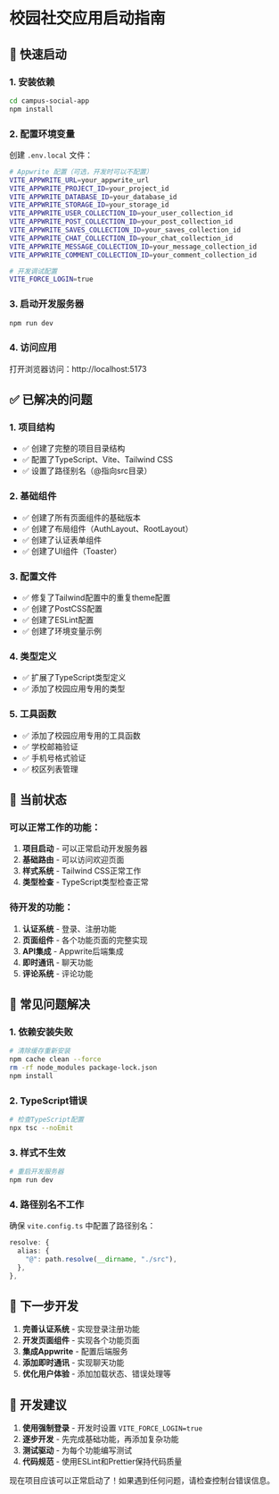 # 校园社交应用启动指南

## 🚀 快速启动

### 1. 安装依赖
```bash
cd campus-social-app
npm install
```

### 2. 配置环境变量
创建 `.env.local` 文件：
```bash
# Appwrite 配置（可选，开发时可以不配置）
VITE_APPWRITE_URL=your_appwrite_url
VITE_APPWRITE_PROJECT_ID=your_project_id
VITE_APPWRITE_DATABASE_ID=your_database_id
VITE_APPWRITE_STORAGE_ID=your_storage_id
VITE_APPWRITE_USER_COLLECTION_ID=your_user_collection_id
VITE_APPWRITE_POST_COLLECTION_ID=your_post_collection_id
VITE_APPWRITE_SAVES_COLLECTION_ID=your_saves_collection_id
VITE_APPWRITE_CHAT_COLLECTION_ID=your_chat_collection_id
VITE_APPWRITE_MESSAGE_COLLECTION_ID=your_message_collection_id
VITE_APPWRITE_COMMENT_COLLECTION_ID=your_comment_collection_id

# 开发调试配置
VITE_FORCE_LOGIN=true
```

### 3. 启动开发服务器
```bash
npm run dev
```

### 4. 访问应用
打开浏览器访问：http://localhost:5173

## ✅ 已解决的问题

### 1. 项目结构
- ✅ 创建了完整的项目目录结构
- ✅ 配置了TypeScript、Vite、Tailwind CSS
- ✅ 设置了路径别名（@指向src目录）

### 2. 基础组件
- ✅ 创建了所有页面组件的基础版本
- ✅ 创建了布局组件（AuthLayout、RootLayout）
- ✅ 创建了认证表单组件
- ✅ 创建了UI组件（Toaster）

### 3. 配置文件
- ✅ 修复了Tailwind配置中的重复theme配置
- ✅ 创建了PostCSS配置
- ✅ 创建了ESLint配置
- ✅ 创建了环境变量示例

### 4. 类型定义
- ✅ 扩展了TypeScript类型定义
- ✅ 添加了校园应用专用的类型

### 5. 工具函数
- ✅ 添加了校园应用专用的工具函数
- ✅ 学校邮箱验证
- ✅ 手机号格式验证
- ✅ 校区列表管理

## 🔧 当前状态

### 可以正常工作的功能：
1. **项目启动** - 可以正常启动开发服务器
2. **基础路由** - 可以访问欢迎页面
3. **样式系统** - Tailwind CSS正常工作
4. **类型检查** - TypeScript类型检查正常

### 待开发的功能：
1. **认证系统** - 登录、注册功能
2. **页面组件** - 各个功能页面的完整实现
3. **API集成** - Appwrite后端集成
4. **即时通讯** - 聊天功能
5. **评论系统** - 评论功能

## 🐛 常见问题解决

### 1. 依赖安装失败
```bash
# 清除缓存重新安装
npm cache clean --force
rm -rf node_modules package-lock.json
npm install
```

### 2. TypeScript错误
```bash
# 检查TypeScript配置
npx tsc --noEmit
```

### 3. 样式不生效
```bash
# 重启开发服务器
npm run dev
```

### 4. 路径别名不工作
确保 `vite.config.ts` 中配置了路径别名：
```typescript
resolve: {
  alias: {
    "@": path.resolve(__dirname, "./src"),
  },
},
```

## 📝 下一步开发

1. **完善认证系统** - 实现登录注册功能
2. **开发页面组件** - 实现各个功能页面
3. **集成Appwrite** - 配置后端服务
4. **添加即时通讯** - 实现聊天功能
5. **优化用户体验** - 添加加载状态、错误处理等

## 🎯 开发建议

1. **使用强制登录** - 开发时设置 `VITE_FORCE_LOGIN=true`
2. **逐步开发** - 先完成基础功能，再添加复杂功能
3. **测试驱动** - 为每个功能编写测试
4. **代码规范** - 使用ESLint和Prettier保持代码质量

现在项目应该可以正常启动了！如果遇到任何问题，请检查控制台错误信息。 